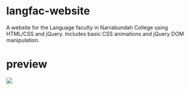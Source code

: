 # langfac-website
A website for the Language faculty in Narrabundah College using HTML/CSS and jQuery. Includes basic CSS animations and jQuery DOM manipulation.

# preview
![](resources/preview.gif)